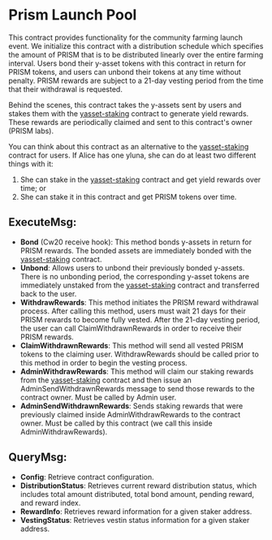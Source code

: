 # Prism Launch Pool

This contract provides functionality for the community farming launch event. We initialize this contract with a distribution schedule which specifies the amount of PRISM that is to be distributed linearly over the entire farming interval. Users bond their y-asset tokens with this contract in return for PRISM tokens, and users can unbond their tokens at any time without penalty. PRISM rewards are subject to a 21-day vesting period from the time that their withdrawal is requested.

Behind the scenes, this contract takes the y-assets sent by users and stakes them with the [yasset-staking][1] contract to generate yield rewards. These rewards are periodically claimed and sent to this contract's owner (PRISM labs).

You can think about this contract as an alternative to the [yasset-staking][1] contract for users. If Alice has one yluna, she can do at least two different things with it:
1) She can stake in the [yasset-staking][1] contract and get yield rewards over time; or
2) She can stake it in this contract and get PRISM tokens over time.
## ExecuteMsg:
  - **Bond** (Cw20 receive hook): This method bonds y-assets in return for PRISM rewards.  The bonded assets are immediately bonded with the [yasset-staking][1] contract.
  - **Unbond**: Allows users to unbond their previously bonded y-assets.  There is no unbonding period, the corresponding y-asset tokens are immediately unstaked from the [yasset-staking][1] contract and transferred back to the user.
  - **WithdrawRewards**: This method initiates the PRISM reward withdrawal process.  After calling this method, users must wait 21 days for their PRISM rewards to become fully vested.  After the 21-day vesting period, the user can call ClaimWithdrawnRewards in order to receive their PRISM rewards.
  - **ClaimWithdrawnRewards**: This method will send all vested PRISM tokens to the claiming user.  WithdrawRewards should be called prior to this method in order to begin the vesting process.
  - **AdminWithdrawRewards**: This method will claim our staking rewards from the [yasset-staking][1] contract and then issue an AdminSendWithdrawnRewards message to send those rewards to the contract owner.  Must be called by Admin user.
  - **AdminSendWithdrawnRewards**:  Sends staking rewards that were previously claimed inside AdminWithdrawRewards to the contract owner.  Must be called by this contract (we call this inside AdminWithdrawRewards).

## QueryMsg:
  - **Config**: Retrieve contract configuration.
  - **DistributionStatus**: Retrieves current reward distribution status, which includes total amount distributed, total bond amount, pending reward, and reward index.
  - **RewardInfo**: Retrieves reward information for a given staker address.
  - **VestingStatus**: Retrieves vestin status information for a given staker address.

[1]: /contracts/prism-yasset-staking